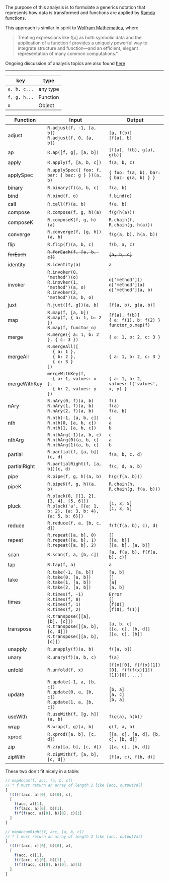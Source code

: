 The purpose of this analysis is to formulate a generics notation that represents how data is transformed and functions are applied by [Ramda](https://github.com/ramda/ramda) functions. 

This approach is similar in spirit to [Wolfram Mathematica](https://reference.wolfram.com/language/guide/FunctionalProgramming.html), where 

> Treating expressions like f[x] as both symbolic data and the application of a function f provides a uniquely powerful way to integrate structure and function—and an efficient, elegant representation of many common computations."

Ongoing discussion of analysis topics are also found [here](https://github.com/ramda/ramda/issues/1776)

<hr>

key | type
----|-----
`a, b, c...` | any type
`f, g, h...` | Function
`o` | Object

Function | Input | Output
------------|--------|----------
adjust | `R.adjust(f, -1, [a, b])`<br>`R.adjust(f, 0, [a, b])` | `[a, f(b)]`<br>`[f(a), b]`
ap | `R.ap([f, g], [a, b])` | `[f(a), f(b), g(a), g(b)]`
apply	| `R.apply(f, [a, b, c])` | `f(a, b, c)`
applySpec | `R.applySpec({ foo: f, bar: { baz: g } })(a, b)` | `{ foo: f(a, b), bar: { baz: g(a, b) } }` 
binary | `R.binary(f)(a, b, c)` | `f(a, b)`
bind | `R.bind(f, o)` | `f.bind(o)`
call | `R.call(f)(a, b)` | `f(a, b)`
compose	| `R.compose(f, g, h)(a)`	| `f(g(h(a)))`
composeK | `R.composeK(f, g, h)(a)` | `R.chain(f, R.chain(g, h(a)))`
converge | `R.converge(f, [g, h])(a, b)` | `f(g(a, b), h(a, b))`
flip | `R.flip(f)(a, b, c)` | `f(b, a, c)`
~~forEach~~ | ~~`R.forEach(f, [a, b, c])`~~ | ~~`[a, b, c]`~~
identity | `R.identity(a)` | `a`
invoker | `R.invoker(0, 'method')(o)`<br>`R.inovker(1, 'method')(a, o)`<br>`R.invoker(2, 'method')(a, b, o)` | `o['method']()`<br>`o['method'](a)`<br>`o['method'](a, b)`
juxt | `R.juxt([f, g])(a, b)` | `[f(a, b), g(a, b)]`
map | `R.map(f, [a, b])`<br>`R.map(f, { a: 1, b: 2 })`<br>`R.map(f, functor_o)` | `[f(a), f(b)]`<br>`{ a: f(1), b: f(2) }`<br>`functor_o.map(f)`
merge | `R.merge({ a: 1, b: 2 }, { c: 3 })` | `{ a: 1, b: 2, c: 3 }`
mergeAll | `R.mergeAll([`<br>`  { a: 1 },`<br>`  { b: 2 },`<br>`  { c: 3 }`<br>`])` | `{ a: 1, b: 2, c: 3 }`
mergeWithKey | `mergeWithKey(f,`<br>`  { a: 1, values: x },`<br>`  { b: 2, values: y })` | `{ a: 1, b: 2, `<br>`values: f('values', x, y) }`
nAry | `R.nAry(0, f)(a, b)`<br>`R.nAry(1, f)(a, b)`<br>`R.nAry(2, f)(a, b)` | `f()`<br>`f(a)`<br>`f(a, b)`
nth | `R.nth(-1, [a, b, c])`<br>`R.nth(0, [a, b, c])`<br>`R.nth(1, [a, b, c])` | `c`<br>`a`<br>`b`
nthArg | `R.nthArg(-1)(a, b, c)`<br>`R.nthArg(0)(a, b, c)`<br>`R.nthArg(1)(a, b, c)` | `c`<br>`a`<br>`b`
partial | `R.partial(f, [a, b])(c, d)` | `f(a, b, c, d)`
partialRight | `R.partialRight(f, [a, b])(c, d)` | `f(c, d, a, b)`
pipe | `R.pipe(f, g, h)(a, b)` | `h(g(f(a, b)))`
pipeK | `R.pipeK(f, g, h)(a, b)` | `R.chain(h, R.chain(g, f(a, b)))`
pluck | `R.pluck(0, [[1, 2], [3, 4], [5, 6]])`<br>`R.pluck('a', [{a: 1, b: 2}, {a: 3, b: 4}, {a: 5, b: 6}])` | `[1, 3, 5]`<br>`[1, 3, 5]`
reduce | `R.reduce(f, a, [b, c, d])` | `f(f(f(a, b), c), d)`
repeat | `R.repeat([a, b], 0)`<br>`R.repeat([a, b], 1)`<br>`R.repeat([a, b], 2)` | `[]`<br>`[[a, b]]`<br>`[[a, b], [a, b]]`
scan | `R.scan(f, a, [b, c])` | `[a, f(a, b), f(f(a, b), c)]`
tap | `R.tap(f, a)` | `a`
take | `R.take(-1, [a, b])`<br>`R.take(0, [a, b])`<br>`R.take(1, [a, b])`<br>`R.take(2, [a, b])` | `[a, b]`<br>`[]`<br>`[a]`<br>`[a, b]`
times | `R.times(f, -1)`<br>`R.times(f, 0)`<br>`R.times(f, 1)`<br>`R.times(f, 2)` | `Error`<br>`[]`<br>`[f(0)]`<br>`[f(0), f(1)]`
transpose | `R.transpose([[a], [b], [c]])`<br>`R.transpose([[a, b], [c, d]])`<br>`R.transpose([[a, b], [c]])` | `[a, b, c]`<br>`[[a, c], [b, d]]`<br>`[[a, c], [b]]`
unapply | `R.unapply(f)(a, b)` | `f([a, b])`
unary | `R.unary(f)(a, b, c)` | `f(a)`
unfold | `R.unfold(f, x)` | `[f(x)[0], f(f(x)[1])[0], f(f(f(x)[1])[1])[0], ...]`
update | `R.update(-1, a, [b, c])`<br>`R.update(0, a, [b, c])`<br>`R.update(1, a, [b, c])` | `[b, a]`<br>`[a, c]`<br>`[b, a]`
useWith | `R.useWith(f, [g, h])(a, b)` | `f(g(a), h(b))`
wrap | `R.wrap(f, g)(a, b)` | `g(f, a, b)`
xprod | `R.xprod([a, b], [c, d])` | `[[a, c], [a, d], [b, c], [b, d]]`
zip | `R.zip([a, b], [c, d])` | `[[a, c], [b, d]]`
zipWith | `R.zipWith(f, [a, b], [c, d])` | `[f(a, c), f(b, d)]`

These two don't fit nicely in a table:
```javascript
// mapAccum(f, acc, [a, b, c])
// * f must return an array of length 2 like [acc, outputVal]
[
  f(f(f(acc, a)[0], b)[0], c),
  [ 
    f(acc, a)[1],  
    f(f(acc, a)[0], b)[1],
    f(f(f(acc, a)[0], b)[0], c)[1]
  ]
]

// mapAccumRight(f, acc, [a, b, c])
// * f must return an array of length 2 like [acc, outputVal]
[
  f(f(f(acc, c)[0], b)[0], a),
  [
    f(acc, c)[1], 
    f(f(acc, c)[0], b)[1] ,
    f(f(f(acc, c)[0], b)[0], a)[1]
  ]
]
```